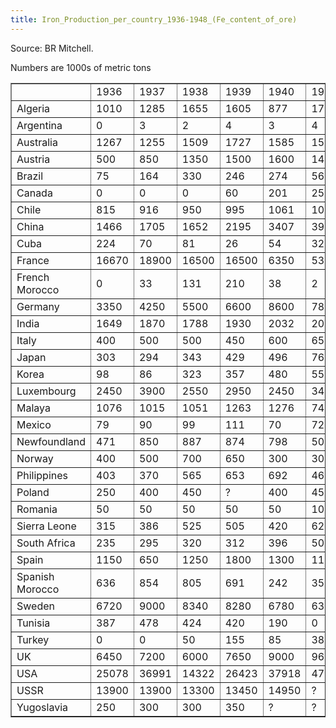 ```yaml
---
title: Iron_Production_per_country_1936-1948_(Fe_content_of_ore)
---
```

 Source: BR Mitchell.

Numbers are 1000s of metric tons

<table border="1"><tbody><tr><td></td><td>1936</td><td>1937</td><td>1938</td><td>1939</td><td>1940</td><td>1941</td><td>1942</td><td>1943</td><td>1944</td><td>1945</td><td>1946</td><td>1947</td><td>1948</td></tr><tr><td>Algeria</td><td>1010</td><td>1285</td><td>1655</td><td>1605</td><td>877</td><td>179</td><td>180</td><td>94</td><td>413</td><td>628</td><td>912</td><td>851</td><td>1021</td></tr><tr><td>Argentina</td><td>0</td><td>3</td><td>2</td><td>4</td><td>3</td><td>4</td><td>1</td><td>0</td><td>2</td><td>1</td><td>27</td><td>0</td><td>17</td></tr><tr><td>Australia</td><td>1267</td><td>1255</td><td>1509</td><td>1727</td><td>1585</td><td>1514</td><td>1422</td><td>1473</td><td>1372</td><td>1026</td><td>1229</td><td>1445</td><td>1356</td></tr><tr><td>Austria</td><td>500</td><td>850</td><td>1350</td><td>1500</td><td>1600</td><td>1450</td><td>1500</td><td>1600</td><td>1500</td><td>150</td><td>250</td><td>450</td><td>600</td></tr><tr><td>Brazil</td><td>75</td><td>164</td><td>330</td><td>246</td><td>274</td><td>569</td><td>477</td><td>550</td><td>522</td><td>442</td><td>396</td><td>415</td><td>1069</td></tr><tr><td>Canada</td><td>0</td><td>0</td><td>0</td><td>60</td><td>201</td><td>250</td><td>264</td><td>293</td><td>276</td><td>567</td><td>773</td><td>958</td><td>667</td></tr><tr><td>Chile</td><td>815</td><td>916</td><td>950</td><td>995</td><td>1061</td><td>1011</td><td>245</td><td>3</td><td>11</td><td>173</td><td>738</td><td>1084</td><td>1681</td></tr><tr><td>China</td><td>1466</td><td>1705</td><td>1652</td><td>2195</td><td>3407</td><td>3906</td><td>4726</td><td>5065</td><td>3793</td><td>223</td><td>147</td><td>71</td><td>75</td></tr><tr><td>Cuba</td><td>224</td><td>70</td><td>81</td><td>26</td><td>54</td><td>32</td><td>56</td><td>29</td><td>8</td><td>0</td><td>0</td><td>22</td><td>13</td></tr><tr><td>France</td><td>16670</td><td>18900</td><td>16500</td><td>16500</td><td>6350</td><td>5300</td><td>6400</td><td>8450</td><td>4700</td><td>3850</td><td>8100</td><td>19350</td><td>11500</td></tr><tr><td>French Morocco</td><td>0</td><td>33</td><td>131</td><td>210</td><td>38</td><td>2</td><td>2</td><td>5</td><td>3</td><td>0</td><td>58</td><td>70</td><td>137</td></tr><tr><td>Germany</td><td>3350</td><td>4250</td><td>5500</td><td>6600</td><td>8600</td><td>7800</td><td>6850</td><td>6300</td><td>5150</td><td>?</td><td>1950</td><td>2200</td><td>3850</td></tr><tr><td>India</td><td>1649</td><td>1870</td><td>1788</td><td>1930</td><td>2032</td><td>2063</td><td>2083</td><td>1727</td><td>1524</td><td>1494</td><td>1565</td><td>1625</td><td>1483</td></tr><tr><td>Italy</td><td>400</td><td>500</td><td>500</td><td>450</td><td>600</td><td>650</td><td>550</td><td>400</td><td>200</td><td>50</td><td>50</td><td>100</td><td>250</td></tr><tr><td>Japan</td><td>303</td><td>294</td><td>343</td><td>429</td><td>496</td><td>762</td><td>1067</td><td>1403</td><td>1718</td><td>935</td><td>287</td><td>255</td><td>297</td></tr><tr><td>Korea</td><td>98</td><td>86</td><td>323</td><td>357</td><td>480</td><td>552</td><td>769</td><td>958</td><td>1348</td><td>337</td><td>?</td><td>?</td><td>?</td></tr><tr><td>Luxembourg</td><td>2450</td><td>3900</td><td>2550</td><td>2950</td><td>2450</td><td>3450</td><td>2550</td><td>2650</td><td>1450</td><td>700</td><td>1100</td><td>1000</td><td>1700</td></tr><tr><td>Malaya</td><td>1076</td><td>1015</td><td>1051</td><td>1263</td><td>1276</td><td>747</td><td>59</td><td>32</td><td>7</td><td>9</td><td>0</td><td>1</td><td>0</td></tr><tr><td>Mexico</td><td>79</td><td>90</td><td>99</td><td>111</td><td>70</td><td>72</td><td>103</td><td>138</td><td>187</td><td>175</td><td>171</td><td>226</td><td>227</td></tr><tr><td>Newfoundland</td><td>471</td><td>850</td><td>887</td><td>874</td><td>798</td><td>508</td><td>630</td><td>284</td><td>244</td><td>511</td><td>648</td><td>763</td><td>789</td></tr><tr><td>Norway</td><td>400</td><td>500</td><td>700</td><td>650</td><td>300</td><td>300</td><td>150</td><td>100</td><td>150</td><td>50</td><td>50</td><td>50</td><td>100</td></tr><tr><td>Philippines</td><td>403</td><td>370</td><td>565</td><td>653</td><td>692</td><td>468</td><td>45</td><td>92</td><td>36</td><td>0</td><td>0</td><td>0</td><td>10</td></tr><tr><td>Poland</td><td>250</td><td>400</td><td>450</td><td>?</td><td>400</td><td>450</td><td>400</td><td>350</td><td>350</td><td>?</td><td>200</td><td>250</td><td>350</td></tr><tr><td>Romania</td><td>50</td><td>50</td><td>50</td><td>50</td><td>50</td><td>100</td><td>100</td><td>150</td><td>100</td><td>50</td><td>50</td><td>50</td><td>100</td></tr><tr><td>Sierra Leone</td><td>315</td><td>386</td><td>525</td><td>505</td><td>420</td><td>622</td><td>380</td><td>339</td><td>277</td><td>504</td><td>495</td><td>512</td><td>567</td></tr><tr><td>South Africa</td><td>235</td><td>295</td><td>320</td><td>312</td><td>396</td><td>504</td><td>432</td><td>449</td><td>464</td><td>540</td><td>656</td><td>724</td><td>691</td></tr><tr><td>Spain</td><td>1150</td><td>650</td><td>1250</td><td>1800</td><td>1300</td><td>1150</td><td>1100</td><td>1050</td><td>1100</td><td>850</td><td>1200</td><td>1200</td><td>1250</td></tr><tr><td>Spanish Morocco</td><td>636</td><td>854</td><td>805</td><td>691</td><td>242</td><td>350</td><td>344</td><td>346</td><td>438</td><td>472</td><td>483</td><td>533</td><td>543</td></tr><tr><td>Sweden</td><td>6720</td><td>9000</td><td>8340</td><td>8280</td><td>6780</td><td>6300</td><td>5820</td><td>6480</td><td>4380</td><td>2340</td><td>4140</td><td>5340</td><td>7980</td></tr><tr><td>Tunisia</td><td>387</td><td>478</td><td>424</td><td>420</td><td>190</td><td>0</td><td>15</td><td>15</td><td>50</td><td>69</td><td>96</td><td>203</td><td>380</td></tr><tr><td>Turkey</td><td>0</td><td>0</td><td>50</td><td>155</td><td>85</td><td>38</td><td>12</td><td>59</td><td>59</td><td>82</td><td>73</td><td>95</td><td>121</td></tr><tr><td>UK</td><td>6450</td><td>7200</td><td>6000</td><td>7650</td><td>9000</td><td>9650</td><td>10100</td><td>9400</td><td>7850</td><td>7200</td><td>6200</td><td>5650</td><td>6650</td></tr><tr><td>USA</td><td>25078</td><td>36991</td><td>14322</td><td>26423</td><td>37918</td><td>47819</td><td>54767</td><td>52127</td><td>48653</td><td>45882</td><td>36154</td><td>47709</td><td>50891</td></tr><tr><td>USSR</td><td>13900</td><td>13900</td><td>13300</td><td>13450</td><td>14950</td><td>?</td><td>?</td><td>?</td><td>?</td><td>7950</td><td>9650</td><td>11650</td><td>14000</td></tr><tr><td>Yugoslavia</td><td>250</td><td>300</td><td>300</td><td>350</td><td>?</td><td>?</td><td>?</td><td>?</td><td>?</td><td>?</td><td>200</td><td>350</td><td>450</td></tr></tbody></table>
